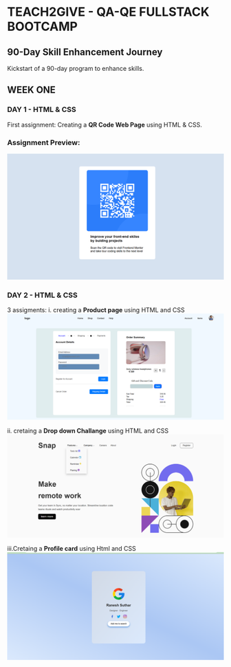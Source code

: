 # TEACH2GIVE - QA-QE FULLSTACK BOOTCAMP

## 90-Day Skill Enhancement Journey
Kickstart of a 90-day program to enhance skills.

## WEEK ONE
### DAY 1 - HTML & CSS
First assignment: Creating a **QR Code Web Page** using HTML & CSS.

### Assignment Preview:
![QR Code Assignment](https://github.com/karoshalex0873/QA-QE-FULLSTACK/blob/5542fbb0b0590fba83d0e4fcecfdae3ca54c97a1/Qr%20code.png)

### DAY 2 - HTML & CSS
3 assigments: 
i. creating a **Product page** using HTML and CSS
![Products page](https://github.com/karoshalex0873/QA-QE-FULLSTACK/blob/465071feacbea9a464cd4d0f568cce74d1d30fad/products.png)


ii. cretaing a **Drop down Challange** using HTML and CSS
![Drop doown](https://github.com/karoshalex0873/QA-QE-FULLSTACK/blob/465071feacbea9a464cd4d0f568cce74d1d30fad/drop.png)

iii.Cretaing a **Profile card** using Html and CSS            
![Profile card](https://github.com/karoshalex0873/QA-QE-FULLSTACK/blob/465071feacbea9a464cd4d0f568cce74d1d30fad/profile.png)
